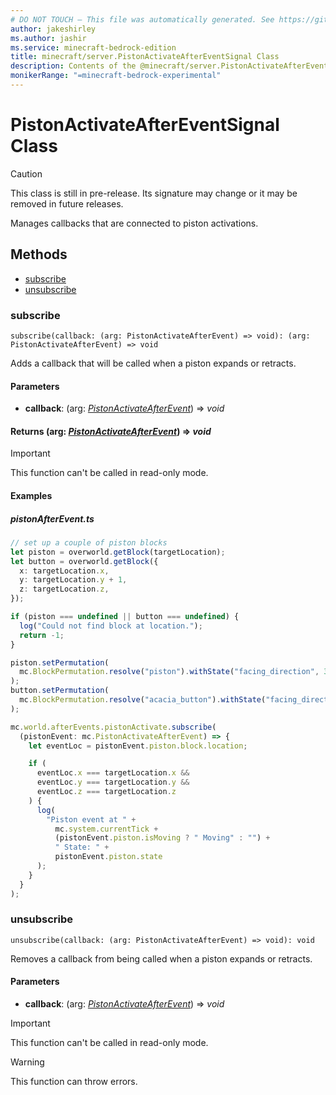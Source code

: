 ```yaml
---
# DO NOT TOUCH — This file was automatically generated. See https://github.com/mojang/minecraftapidocsgenerator to modify descriptions, examples, etc.
author: jakeshirley
ms.author: jashir
ms.service: minecraft-bedrock-edition
title: minecraft/server.PistonActivateAfterEventSignal Class
description: Contents of the @minecraft/server.PistonActivateAfterEventSignal class.
monikerRange: "=minecraft-bedrock-experimental"
---
```

# PistonActivateAfterEventSignal Class

> [!CAUTION]
> This class is still in pre-release.  Its signature may change or it may be removed in future releases.

Manages callbacks that are connected to piston activations.

## Methods
- [subscribe](#subscribe)
- [unsubscribe](#unsubscribe)

### **subscribe**
`
subscribe(callback: (arg: PistonActivateAfterEvent) => void): (arg: PistonActivateAfterEvent) => void
`

Adds a callback that will be called when a piston expands or retracts.

#### **Parameters**
- **callback**: (arg: [*PistonActivateAfterEvent*](PistonActivateAfterEvent.md)) => *void*

#### **Returns** (arg: [*PistonActivateAfterEvent*](PistonActivateAfterEvent.md)) => *void*

> [!IMPORTANT]
> This function can't be called in read-only mode.

#### Examples
##### ***pistonAfterEvent.ts***
```typescript
// set up a couple of piston blocks
let piston = overworld.getBlock(targetLocation);
let button = overworld.getBlock({
  x: targetLocation.x,
  y: targetLocation.y + 1,
  z: targetLocation.z,
});

if (piston === undefined || button === undefined) {
  log("Could not find block at location.");
  return -1;
}

piston.setPermutation(
  mc.BlockPermutation.resolve("piston").withState("facing_direction", 3)
);
button.setPermutation(
  mc.BlockPermutation.resolve("acacia_button").withState("facing_direction", 1)
);

mc.world.afterEvents.pistonActivate.subscribe(
  (pistonEvent: mc.PistonActivateAfterEvent) => {
    let eventLoc = pistonEvent.piston.block.location;

    if (
      eventLoc.x === targetLocation.x &&
      eventLoc.y === targetLocation.y &&
      eventLoc.z === targetLocation.z
    ) {
      log(
        "Piston event at " +
          mc.system.currentTick +
          (pistonEvent.piston.isMoving ? " Moving" : "") +
          " State: " +
          pistonEvent.piston.state
      );
    }
  }
);
```

### **unsubscribe**
`
unsubscribe(callback: (arg: PistonActivateAfterEvent) => void): void
`

Removes a callback from being called when a piston expands or retracts.

#### **Parameters**
- **callback**: (arg: [*PistonActivateAfterEvent*](PistonActivateAfterEvent.md)) => *void*

> [!IMPORTANT]
> This function can't be called in read-only mode.

> [!WARNING]
> This function can throw errors.
